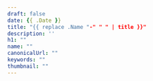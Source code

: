 ```yaml
---
draft: false
date: {{ .Date }}
title: "{{ replace .Name "-" " " | title }}"
description: ''
h1: ""
name: ""
canonicalUrl: ""
keywords: ""
thumbnail: ""
---
```


